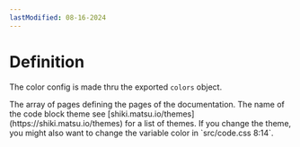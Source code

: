 ```yaml
---
lastModified: 08-16-2024
---
```


<script>
  import { Definition } from "$lib/components"
</script>


# Definition

The color config is made thru the exported `colors` object.

<Definition name="colors" description="The colors object.">
  <Definition.Prop type="object" path="tailwindColors" required>
    The array of pages defining the pages of the documentation.
  </Definition.Prop>
<Definition.Prop type="string" path="codeBlockTheme" required>The name of the code block theme see [shiki.matsu.io/themes](https://shiki.matsu.io/themes) for a list of themes. If you change the theme, you might also want to change the variable color in `src/code.css 8:14`.</Definition.Prop>
</Definition>
